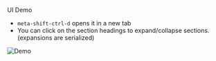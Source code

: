 UI Demo

* `meta-shift-ctrl-d` opens it in a new tab
* You can click on the section headings to expand/collapse sections. (expansions are serialized)

![Demo](https://f.cloud.github.com/assets/69169/1038302/95656b1c-0f61-11e3-90ac-80caa1d16574.png)
